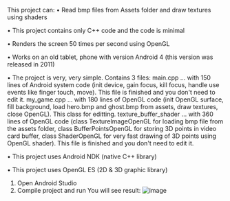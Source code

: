 This project can:
 • Read bmp files from Assets folder and draw textures using shaders
 
 • This project contains only C++ code and the code is minimal
 
 • Renders the screen 50 times per second using OpenGL
 
 • Works on an old tablet, phone with version Android 4 (this version was released in 2011)
 
 • The project is very, very simple. Contains 3 files:
    main.cpp ... with 150 lines of Android system code (init device, gain focus, kill focus, handle use events like finger touch, move). This file is finished and you don't need to edit it.
    my_game.cpp ... with 180 lines of OpenGL code (init OpenGL surface, fill background, load hero.bmp and ghost.bmp from assets, draw textures, close OpenGL). This class for editting.
    texture_buffer_shader ... with 360 lines of OpenGL code (class TextureImageOpenGL for loading bmp file from the assets folder, class BufferPointsOpenGL for storing 3D points in video card buffer, class ShaderOpenGL for very fast drawing of 3D points using OpenGL shader). This file is finished and you don't need to edit it.
 
 • This project uses Android NDK (native C++ library)
 
 • This project uses  OpenGL ES (2D & 3D graphic library)
  

1) Open Android Studio
2) Compile project and run
You will see result:
![image](https://github.com/EvgenProjects/AndroidNative_BasicGame_Texture/assets/38002631/ecc448f2-6cf1-4726-b61b-25b9c0be0452)
